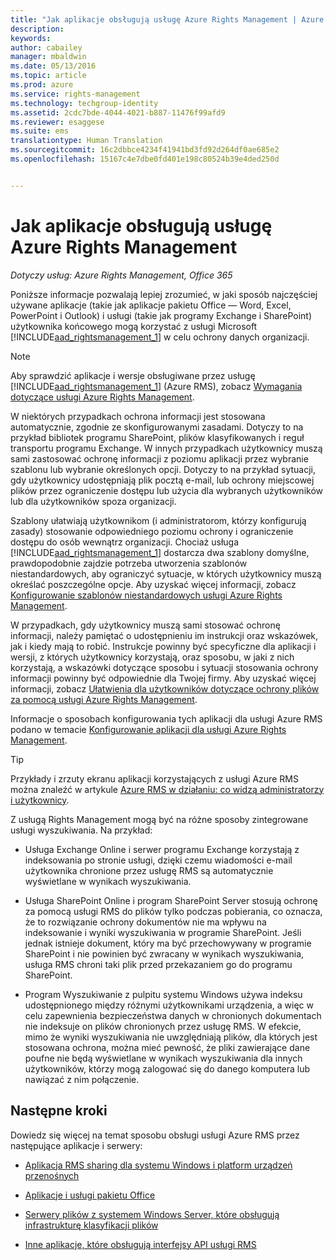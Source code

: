 ```yaml
---
title: "Jak aplikacje obsługują usługę Azure Rights Management | Azure RMS"
description: 
keywords: 
author: cabailey
manager: mbaldwin
ms.date: 05/13/2016
ms.topic: article
ms.prod: azure
ms.service: rights-management
ms.technology: techgroup-identity
ms.assetid: 2cdc7bde-4044-4021-b887-11476f99afd9
ms.reviewer: esaggese
ms.suite: ems
translationtype: Human Translation
ms.sourcegitcommit: 16c2dbbce4234f41941bd3fd92d264df0ae685e2
ms.openlocfilehash: 15167c4e7dbe0fd401e198c80524b39e4ded250d


---
```


# Jak aplikacje obsługują usługę Azure Rights Management

*Dotyczy usług: Azure Rights Management, Office 365*

Poniższe informacje pozwalają lepiej zrozumieć, w jaki sposób najczęściej używane aplikacje (takie jak aplikacje pakietu Office — Word, Excel, PowerPoint i Outlook) i usługi (takie jak programy Exchange i SharePoint) użytkownika końcowego mogą korzystać z usługi Microsoft [!INCLUDE[aad_rightsmanagement_1](../includes/aad_rightsmanagement_1_md.md)] w celu ochrony danych organizacji. 
> [!NOTE]
> Aby sprawdzić aplikacje i wersje obsługiwane przez usługę [!INCLUDE[aad_rightsmanagement_1](../includes/aad_rightsmanagement_1_md.md)] (Azure RMS), zobacz [Wymagania dotyczące usługi Azure Rights Management](../get-started/requirements-azure-rms.md).

W niektórych przypadkach ochrona informacji jest stosowana automatycznie, zgodnie ze skonfigurowanymi zasadami. Dotyczy to na przykład bibliotek programu SharePoint, plików klasyfikowanych i reguł transportu programu Exchange. W innych przypadkach użytkownicy muszą sami zastosować ochronę informacji z poziomu aplikacji przez wybranie szablonu lub wybranie określonych opcji. Dotyczy to na przykład sytuacji, gdy użytkownicy udostępniają plik pocztą e-mail, lub ochrony miejscowej plików przez ograniczenie dostępu lub użycia dla wybranych użytkowników lub dla użytkowników spoza organizacji.

Szablony ułatwiają użytkownikom (i administratorom, którzy konfigurują zasady) stosowanie odpowiedniego poziomu ochrony i ograniczenie dostępu do osób wewnątrz organizacji. Chociaż usługa [!INCLUDE[aad_rightsmanagement_1](../includes/aad_rightsmanagement_1_md.md)] dostarcza dwa szablony domyślne, prawdopodobnie zajdzie potrzeba utworzenia szablonów niestandardowych, aby ograniczyć sytuacje, w których użytkownicy muszą określać poszczególne opcje. Aby uzyskać więcej informacji, zobacz [Konfigurowanie szablonów niestandardowych usługi Azure Rights Management](../deploy-use/configure-custom-templates.md).

W przypadkach, gdy użytkownicy muszą sami stosować ochronę informacji, należy pamiętać o udostępnieniu im instrukcji oraz wskazówek, jak i kiedy mają to robić. Instrukcje powinny być specyficzne dla aplikacji i wersji, z których użytkownicy korzystają, oraz sposobu, w jaki z nich korzystają, a wskazówki dotyczące sposobu i sytuacji stosowania ochrony informacji powinny być odpowiednie dla Twojej firmy. Aby uzyskać więcej informacji, zobacz [Ułatwienia dla użytkowników dotyczące ochrony plików za pomocą usługi Azure Rights Management](../deploy-use/help-users.md).

Informacje o sposobach konfigurowania tych aplikacji dla usługi Azure RMS podano w temacie [Konfigurowanie aplikacji dla usługi Azure Rights Management](../deploy-use/configure-applications.md).

> [!TIP]
> Przykłady i zrzuty ekranu aplikacji korzystających z usługi Azure RMS można znaleźć w artykule [Azure RMS w działaniu: co widzą administratorzy i użytkownicy](what-admins-users-see.md).

Z usługą Rights Management mogą być na różne sposoby zintegrowane usługi wyszukiwania. Na przykład: 

- Usługa Exchange Online i serwer programu Exchange korzystają z indeksowania po stronie usługi, dzięki czemu wiadomości e-mail użytkownika chronione przez usługę RMS są automatycznie wyświetlane w wynikach wyszukiwania. 

- Usługa SharePoint Online i program SharePoint Server stosują ochronę za pomocą usługi RMS do plików tylko podczas pobierania, co oznacza, że to rozwiązanie ochrony dokumentów nie ma wpływu na indeksowanie i wyniki wyszukiwania w programie SharePoint. Jeśli jednak istnieje dokument, który ma być przechowywany w programie SharePoint i nie powinien być zwracany w wynikach wyszukiwania, usługa RMS chroni taki plik przed przekazaniem go do programu SharePoint.

- Program Wyszukiwanie z pulpitu systemu Windows używa indeksu udostępnionego między różnymi użytkownikami urządzenia, a więc w celu zapewnienia bezpieczeństwa danych w chronionych dokumentach nie indeksuje on plików chronionych przez usługę RMS. W efekcie, mimo że wyniki wyszukiwania nie uwzględniają plików, dla których jest stosowana ochrona, można mieć pewność, że pliki zawierające dane poufne nie będą wyświetlane w wynikach wyszukiwania dla innych użytkowników, którzy mogą zalogować się do danego komputera lub nawiązać z nim połączenie. 



## Następne kroki

Dowiedz się więcej na temat sposobu obsługi usługi Azure RMS przez następujące aplikacje i serwery:

-   [Aplikacja RMS sharing dla systemu Windows i platform urządzeń przenośnych](sharing-app-support.md)

-   [Aplikacje i usługi pakietu Office](office-apps-services-support.md)

-   [Serwery plików z systemem Windows Server, które obsługują infrastrukturę klasyfikacji plików](file-server-support.md)

-   [Inne aplikacje, które obsługują interfejsy API usługi RMS](api-support.md)




<!--HONumber=Jul16_HO3-->


